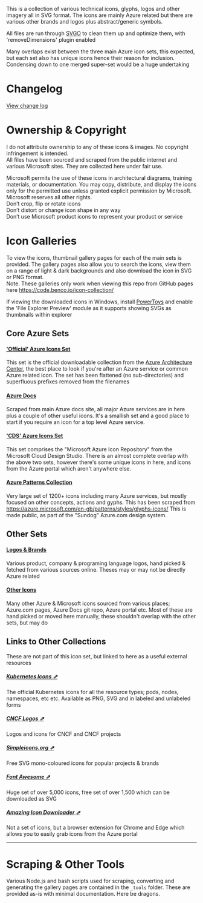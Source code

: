 This is a collection of various technical icons, glyphs, logos and other imagery all in SVG format. The icons are mainly Azure related but there are various other brands and logos plus abstract/generic symbols.

All files are run through [SVGO](https://github.com/svg/svgo) to clean them up and optimize them, with 'removeDimensions' plugin enabled

Many overlaps exist between the three main Azure icon sets, this expected, but each set also has unique icons hence their reason for inclusion. Condensing down to one merged super-set would be a huge undertaking  

# Changelog
[View change log](./CHANGELOG.md)


# Ownership & Copyright
I do not attribute ownership to any of these icons & images. No copyright infringement is intended.  
All files have been sourced and scraped from the public internet and various Microsoft sites. They are collected here under fair use. 

Microsoft permits the use of these icons in architectural diagrams, training materials, or documentation. You may copy, distribute, and display the icons only for the permitted use unless granted explicit permission by Microsoft. Microsoft reserves all other rights.  
Don’t crop, flip or rotate icons  
Don’t distort or change icon shape in any way  
Don’t use Microsoft product icons to represent your product or service  

# Icon Galleries
To view the icons, thumbnail gallery pages for each of the main sets is provided. The gallery pages also allow you to search the icons, view them on a range of light & dark backgrounds and also download the icon in SVG or PNG format.  
Note. These galleries only work when viewing this repo from GitHub pages here https://code.benco.io/icon-collection/

If viewing the downloaded icons in Windows, install [PowerToys](https://github.com/microsoft/PowerToys/releases/) and enable the 'File Explorer Preview' module as it supports showing SVGs as thumbnails within explorer

## Core Azure Sets

#### ['Official' Azure Icons Set](azure-icons)
This set is the official downloadable collection from the [Azure Architecture Center](https://docs.microsoft.com/en-us/azure/architecture/icons/), the best place to look if you're after an Azure service or common Azure related icon. The set has been flattened (no sub-directories) and superfluous prefixes removed from the filenames 

#### [Azure Docs](azure-docs)
Scraped from main Azure docs site, all major Azure services are in here plus a couple of other useful icons. It's a smallish set and a good place to start if you require an icon for a top level Azure service.

#### ['CDS' Azure Icons Set](azure-cds)
This set comprises the "Microsoft Azure Icon Repository" from the Microsoft Cloud Design Studio. There is an almost complete overlap with the above two sets, however there's some unique icons in here, and icons from the Azure portal which aren't anywhere else.

#### [Azure Patterns Collection](azure-patterns)
Very large set of 1200+ icons including many Azure services, but mostly focused on other concepts, actions and gyphs. This has been scraped from https://azure.microsoft.com/en-gb/patterns/styles/glyphs-icons/ This is made public, as part of the "Sundog" Azure.com design system.


## Other Sets

#### [Logos & Brands](logos)
Various product, company & programing language logos, hand picked & fetched from various sources online. Theses may or may not be directly Azure related

#### [Other Icons](other)
Many other Azure & Microsoft icons sourced from various places; Azure.com pages, Azure Docs git repo, Azure portal etc. Most of these are hand picked or moved here manually, these shouldn't overlap with the other sets, but may do

## Links to Other Collections
These are not part of this icon set, but linked to here as a useful external resources 

##### [Kubernetes Icons ⇗](https://github.com/kubernetes/community/tree/master/icons)
The official Kubernetes icons for all the resource types; pods, nodes, namespaces, etc etc. Available as PNG, SVG and in labeled and unlabeled forms

##### [CNCF Logos ⇗](https://github.com/cncf/artwork)
Logos and icons for CNCF and CNCF projects

##### [Simpleicons.org ⇗](https://simpleicons.org/)
Free SVG mono-coloured icons for popular projects & brands

##### [Font Awesome ⇗](https://fontawesome.com/icons?d=gallery&m=free)
Huge set of over 5,000 icons, free set of over 1,500 which can be downloaded as SVG

##### [Amazing Icon Downloader ⇗](https://chrome.google.com/webstore/detail/amazing-icon-downloader/kllljifcjfleikiipbkdcgllbllahaob?hl=en)
Not a set of icons, but a browser extension for Chrome and Edge which allows you to easily grab icons from the Azure portal

---

# Scraping & Other Tools
Various Node.js and bash scripts used for scraping, converting and generating the gallery pages are contained in the `_tools` folder. These are provided as-is with minimal documentation. Here be dragons.